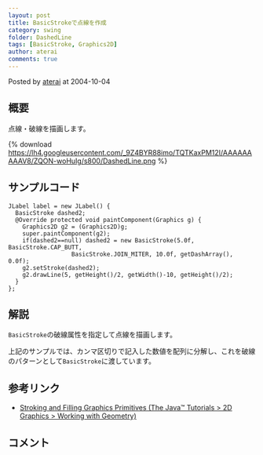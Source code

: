 ```yaml
---
layout: post
title: BasicStrokeで点線を作成
category: swing
folder: DashedLine
tags: [BasicStroke, Graphics2D]
author: aterai
comments: true
---
```


Posted by [aterai](http://terai.xrea.jp/aterai.html) at 2004-10-04

## 概要
点線・破線を描画します。

{% download https://lh4.googleusercontent.com/_9Z4BYR88imo/TQTKaxPM12I/AAAAAAAAAV8/ZQON-woHuIg/s800/DashedLine.png %}

## サンプルコード
<pre class="prettyprint"><code>JLabel label = new JLabel() {
  BasicStroke dashed2;
  @Override protected void paintComponent(Graphics g) {
    Graphics2D g2 = (Graphics2D)g;
    super.paintComponent(g2);
    if(dashed2==null) dashed2 = new BasicStroke(5.0f, BasicStroke.CAP_BUTT,
                  BasicStroke.JOIN_MITER, 10.0f, getDashArray(), 0.0f);
    g2.setStroke(dashed2);
    g2.drawLine(5, getHeight()/2, getWidth()-10, getHeight()/2);
  }
};
</code></pre>

## 解説
`BasicStroke`の破線属性を指定して点線を描画します。

上記のサンプルでは、カンマ区切りで記入した数値を配列に分解し、これを破線のパターンとして`BasicStroke`に渡しています。

## 参考リンク
- [Stroking and Filling Graphics Primitives (The Java™ Tutorials > 2D Graphics > Working with Geometry)](http://docs.oracle.com/javase/tutorial/2d/geometry/strokeandfill.html)

<!-- dummy comment line for breaking list -->

## コメント

